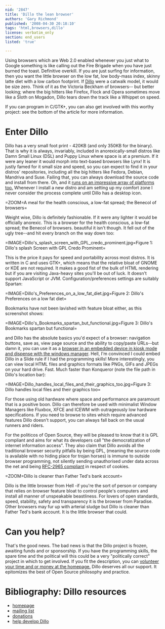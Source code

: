 ```yaml
---
nid: '2847'
title: 'Dillo the lean browser'
authors: 'Gary Richmond'
published: '2008-04-30 20:18:10'
tags: 'html,browsers,dillo'
license: verbatim_only
section: end_users
listed: 'true'

---
```

Using browsers which are Web 2.0 enabled whenever you just what to Google something is like calling out the Fire Brigade when you have just burned the toast. Definitive overkill. If you are just surfing for information, then you want the little browser on the low fat, low body-mass index, skinny latte diet with a low carbon footprint. If [Dillo](http://www.dillo.org/) were a catwalk model, it would be size zero. Think of it as the Victoria Beckham of browsers-- but better looking; where the big hitters like Firefox, Flock and Opera sometimes move like a Sloth on Mogadon, Dillo tears down the track like a Whippet on speed.

If you can program in C/GTK+, you can also get involved with this worthy project: see the bottom of the article for more information.

<!--break-->

# Enter Dillo

Dillo has a very small foot print - 420KB (and only 350KB for the binary). That is why it is always, invariably, included in anorexically-small distros like Damn Small Linux (DSL) and Puppy Linux where space is at a premium. If it were any leaner it would morph into text-based browsers like Lynx! It is justly famed for it small size and speed, so you can expect to find it in your distros' repositories, including all the big hitters like Fedora, Debian, Mandriva and Suse. Failing that, you can always download the source code and install from there. Oh, and it [runs on an impressive array of platforms too.](http://www.dillo.org/Compatibility.html) Whenever I install a new distro and am setting up my comfort zone I never consider the process complete until Dillo has a desktop icon.

=ZOOM=A meal for the health conscious, a low-fat spread; the Benecol of browsers=

Weight wise, Dillo is definitely fashionable. If it were any lighter it would be officially anorexic. This is a browser for the health conscious, a low-fat spread; the Benecol of browsers. beautiful it isn't though. It fell out of the ugly tree--and hit every branch on the way down too:

=IMAGE=Dillo's_splash_screen_with_GPL_credo_prominent.jpg=Figure 1: Dillo's splash Screen with GPL Credo Prominent=

This is the price it pays for speed and portability across most distros. It is written in C and uses GTK+, which means that the relative bloat of GNOME or KDE are not required. It makes a good fist of the bulk of HTML rendering but if you are visiting Java-heavy sites you'll be out of luck. It doesn't support JavaScript or JVM. Configuration/preferences settings are suitably Spartan:


=IMAGE=Dillo's_Preferences_on_a_low_fat_diet.jpg=Figure 2: Dillo's Preferences on a low fat diet=

Bookmarks have not been lavished with feature bloat either, as this screenshot shows:

=IMAGE=Dillo's_Bookmarks_spartan_but_functional.jpg=Figure 3: Dillo's Bookmarks spartan but functional=


and Dillo has the absolute basics you'd expect of a browser: navigation buttons, save as, view page source and the ability to copy/paste URLs--but damn it, you can use it as a [browser in an embedded device in kiosk mode and dispense with the windows manager](http://www.linuxdevices.com/articles/AT2869412121.htm). Hell, I'm convinced I could embed Dillo in a Slide rule if I had the programming skills! More interestingly, you can view local HTML files and graphics formats like PNGs, GIFs and JPEGs on your hard drive. Fast. Much faster than Konqueror (note the file path in Dillo's location bar):

=IMAGE=Dillo_handles_local_files_and_their_graphics_too.jpg=Figure 3: Dillo handles local files and their graphics too=

For those using old hardware where space and performance are paramount that is a positive boon. Dillo can therefore be used with minimalist Window Managers like Fluxbox, XFCE and ICEWM with outrageously low hardware specifications. If you need to browse to sites which require advanced features Dillo doesn't support, you can always fall back on the usual runners and riders.

For the politicos of Open Source, they will be pleased to know that it is GPL compliant and aims for what its developers call "the democratization of internet information access". They also claim that Dillo avoids all the traditional browser security pitfalls by being GPL, (meaning the source code is available with no hiding place for trojan horses) is immune to outside browser programming, not silently sending unauthorised under data across the net and being [RFC-2965 compliant](http://en.wikipedia.org/wiki/List_of_RFCs) in respect of cookies.


=ZOOM=Dillo is cleaner than Father Ted's bank account=


Dillo is the little browser from Hell -if you're the sort of person or company that relies on browser feature bloat to control people's computers and install all manner of unspeakable beastliness. For lovers of open standards, speed, stability, safety and transparency it is the browser from Paradise. Other browsers may fur up with arterial sludge but Dillo is cleaner than Father Ted's bank account. It is the little browser that could.

# Can you help?

That's the good news. The bad news is that the Dillo project is frozen, awaiting funds and or sponsorship. If you have the programming skills, the spare time and the political will this could be a very "politically correct" project in which to get involved. If you fit the description, you can [volunteer your time and or money at the homepage.](http://www.dillo.org/donations.html) Dillo deserves all our support. It epitomizes the best of Open Source philosophy and practice.

# Bibliography: Dillo resources

* [homepage](http://www.dillo.org/)
* [mailing list](http://www.dillo.org/MList.html)
* [donations](http://www.dillo.org/MList.html)
* [help develop Dillo](http://www.dillo.org/MList.html)